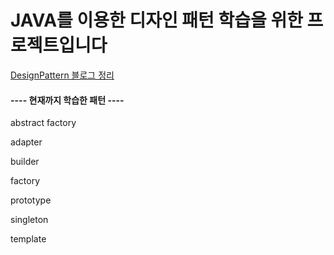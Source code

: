 # JAVA를 이용한 디자인 패턴 학습을 위한 프로젝트입니다


[DesignPattern 블로그 정리](https://motiveko.tistory.com/category/%EA%B0%9C%EB%B0%9C%EA%B8%B0%EC%B4%88/Design%20Patterns)



#### ---- 현재까지 학습한 패턴 ----

  abstract factory 

  adapter

  builder

  factory

  prototype

  singleton

  template
